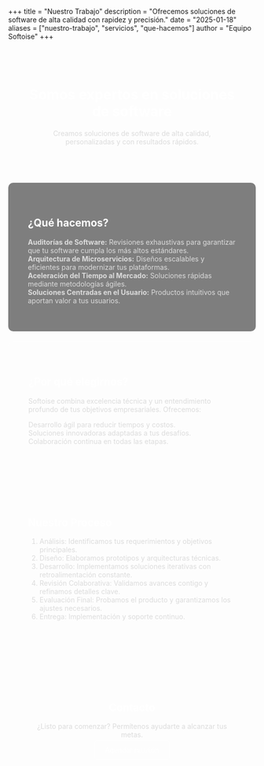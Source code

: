 +++
title = "Nuestro Trabajo"
description = "Ofrecemos soluciones de software de alta calidad con rapidez y precisión."
date = "2025-01-18"
aliases = ["nuestro-trabajo", "servicios", "que-hacemos"]
author = "Equipo Softoise"
+++

<div style="text-align: center; padding: 40px; border-bottom: 1px solid rgba(255, 255, 255, 0.1);">
  <h1 style="color: #ffffff;">Somos expertos en soluciones de software</h1>
  <p style="color: #dcdcdc;">Creamos soluciones de software de alta calidad, personalizadas y con resultados rápidos.</p>
</div>

<section style="padding: 40px; margin: 20px auto; background: rgba(0, 0, 0, 0.5); border-radius: 10px;">
  <h2 style="color: #ffffff;">¿Qué hacemos?</h2>
  <ul style="list-style-type: none; padding: 0; color: #dcdcdc;">
    <li><strong>Auditorías de Software:</strong> Revisiones exhaustivas para garantizar que tu software cumpla los más altos estándares.</li>
    <li><strong>Arquitectura de Microservicios:</strong> Diseños escalables y eficientes para modernizar tus plataformas.</li>
    <li><strong>Aceleración del Tiempo al Mercado:</strong> Soluciones rápidas mediante metodologías ágiles.</li>
    <li><strong>Soluciones Centradas en el Usuario:</strong> Productos intuitivos que aportan valor a tus usuarios.</li>
  </ul>
</section>

<div style="padding: 40px; margin: 20px auto; border: 1px solid rgba(255, 255, 255, 0.2); border-radius: 10px;">
  <h2 style="color: #ffffff;">¿Por qué elegirnos?</h2>
  <p style="color: #dcdcdc;">Softoise combina excelencia técnica y un entendimiento profundo de tus objetivos empresariales. Ofrecemos:</p>
  <ul style="list-style-type: none; padding: 0; color: #dcdcdc;">
    <li>Desarrollo ágil para reducir tiempos y costos.</li>
    <li>Soluciones innovadoras adaptadas a tus desafíos.</li>
    <li>Colaboración continua en todas las etapas.</li>
  </ul>
</div>

<section style="padding: 40px; margin: 20px auto; background: rgba(255, 255, 255, 0.1); border-radius: 10px;">
  <h2 style="color: #ffffff;">Nuestro Proceso</h2>
  <ol style="color: #dcdcdc;">
    <li>Análisis: Identificamos tus requerimientos y objetivos principales.</li>
    <li>Diseño: Elaboramos prototipos y arquitecturas técnicas.</li>
    <li>Desarrollo: Implementamos soluciones iterativas con retroalimentación constante.</li>
    <li>Revisión Colaborativa: Validamos avances contigo y refinamos detalles clave.</li>
    <li>Evaluación Final: Probamos el producto y garantizamos los ajustes necesarios.</li>
    <li>Entrega: Implementación y soporte continuo.</li>
  </ol>
</section>

<div style="text-align: center; padding: 40px; margin-top: 40px;">
  <h2 style="color: #ffffff;">Contacto</h2>
  <p style="color: #dcdcdc;">¿Listo para comenzar? Permítenos ayudarte a alcanzar tus metas.</p>
  <a href="https://calendly.com/softoise/30min" style="color: #ffffff; text-decoration: none; border: 1px solid #ffffff; padding: 10px 20px; border-radius: 5px;">Agendar reunión</a>
</div>